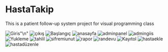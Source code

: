 # HastaTakip
This is a patient follow-up system project for visual programming class



![Giris](https://github.com/Kutaydl/HastaTakip/assets/77621119/fb2f044c-2363-4cc2-ac57-76979326faa6)"\n"
![çıkış](https://github.com/Kutaydl/HastaTakip/assets/77621119/4c8cf45f-c22e-44fa-8cc1-5b9216ccb43a)
![Başlangıç](https://github.com/Kutaydl/HastaTakip/assets/77621119/fea04fa7-6a35-4a55-aac8-50d1696c8886)
![anasayfa](https://github.com/Kutaydl/HastaTakip/assets/77621119/3e1a4960-96fd-4e45-a139-842499a7f130)
![adminpanel](https://github.com/Kutaydl/HastaTakip/assets/77621119/ef968166-3142-49be-bbaf-f108df170850)
![admingiis](https://github.com/Kutaydl/HastaTakip/assets/77621119/9b7383b4-5a2d-44d9-8c07-d572c2e4dc77)
![Yukleme](https://github.com/Kutaydl/HastaTakip/assets/77621119/cb4d4850-8e39-4337-a25b-811015e93f54)
![tahlil](https://github.com/Kutaydl/HastaTakip/assets/77621119/b79d80fe-08ad-4b42-ac3d-8a5558668e14)
![sifremiunut](https://github.com/Kutaydl/HastaTakip/assets/77621119/c1390f24-1082-4ced-99de-39a22d1e0d40)
![rapor](https://github.com/Kutaydl/HastaTakip/assets/77621119/ea55fde4-6d4e-43f5-8357-a11bee6cb691)
![randevu](https://github.com/Kutaydl/HastaTakip/assets/77621119/f1404ffc-3581-4db4-b3f0-74ff27e2d06e)
![Kayıtol](https://github.com/Kutaydl/HastaTakip/assets/77621119/d1308f5f-b21c-4b92-9ae1-48a765f98b20)
![hastaekle](https://github.com/Kutaydl/HastaTakip/assets/77621119/74b631f0-ec81-49e3-878a-4054134a3e14)
![hastadüzenle](https://github.com/Kutaydl/HastaTakip/assets/77621119/4b02df1b-02d7-4ae2-aa3f-ee85c32465f3)
